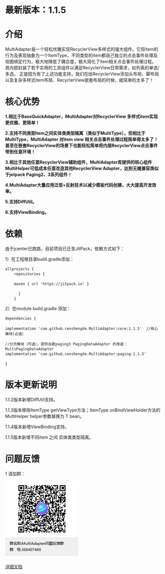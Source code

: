 # 最新版本：1.1.5
# 介绍

   MultiAdapter是一个轻松优雅实现RecyclerView多样式的强大组件。它将item的行为及表现抽象为一个ItemType，不同类型的item都自己独立的点击事件处理及视图绑定行为，极大地降低了耦合度，极大简化了item相关点击事件处理过程。
其内部封装了若干实用的工具组件以满足RecyclerView日常需求，如列表的单选/多选。
正是因为有了上述功能支持，我们在给RecyclerView添加头布局、脚布局以及复杂多样式item布局、RecyclerView嵌套布局的时候，就简单的太多了！

# 核心优势
**1.相比于BaseQuickAdapter，MultiAdapter对RecyclerView 多样式item实现更优雅、更简单！**

**2.支持不同类型Item之间实体类类型隔离（类似于MultiType），但相比于MultiType，MultiAdapter 对item view 相关点击事件处理过程简单得太多了！甚至在嵌套RecyclerView的场景下也能轻松简单将内层RecyclerView点击事件带到任意环境！**

**3.相比于其他任意RecyclerView辅助组件，MultiAdapter库提供的核心组件MultiHelper可低成本任意改造其他RecyclerView Adapter，达到无缝兼容类似于jetpack Paging2、3系列组件！**

**4.MultiAdapter大量应用泛型+反射技术以减少模板代码创建，大大提高开发效率。**

**5.支持DiffUtil。**

**6.支持ViewBinding。**


# 依赖
 由于jcenter已跑路，目前项目已迁至JitPack，依赖方式如下：

1）在工程根目录build.gradle添加：
```
allprojects {
    repositories {  
    
    maven { url 'https://jitpack.io' }  
    
      }  
    }
```

2）在module build.gradle 添加：
```
dependencies {

implementation 'com.github.censhengde.MultiAdapter:core:1.1.5'  //核心模块(必选）

//分页模块（可选），提供谷歌paging3 PagingDataAdapter 的改造：MultiPagingDataAdapter
implementation 'com.github.censhengde.MultiAdapter:paging:1.1.5'

}
```

# 版本更新说明
1.1.2版本新增DiffUtil支持。

1.1.3版本移除ItemType getViewType方法；ItemType onBindViewHolder方法的 MultiHelper helper参数替换为 T bean。

1.1.4版本新增ViewBinding支持。

1.1.5版本新增不同item 之间 实体类类型隔离。

# 问题反馈
 1 请加群：

![MultiAdapter问题反馈群群聊二维码.png](image/MultiAdapter问题反馈群群聊二维码.png)

[详细文档](https://www.jianshu.com/p/5bc618cb1c1d)
